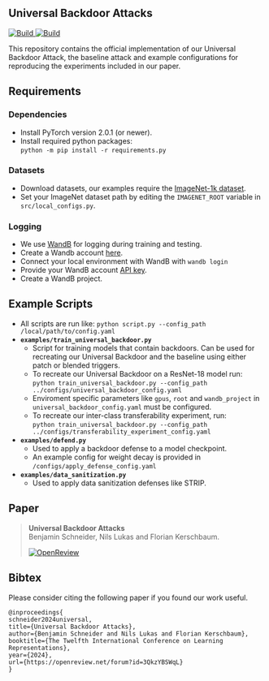 ## Universal Backdoor Attacks

<p>
    <a href="https://www.python.org/downloads/">
            <img alt="Build" src="https://img.shields.io/badge/3.10-Python-blue">
    </a>
    <a href="https://pytorch.org">
            <img alt="Build" src="https://img.shields.io/badge/2.0.1-PyTorch-orange">
    </a>

</p>

This repository contains the official implementation of our Universal Backdoor Attack,
the baseline attack and example configurations for reproducing the experiments included in our paper.

## Requirements

### Dependencies


- Install PyTorch version 2.0.1 (or newer).
- Install required python packages:  
```python -m pip install -r requirements.py```

### Datasets

- Download datasets, our examples require the [ImageNet-1k dataset](https://www.image-net.org/).
- Set your ImageNet dataset path by editing the ```IMAGENET_ROOT``` variable in ```src/local_configs.py```.

### Logging
- We use [WandB](https://docs.wandb.ai/quickstart) for logging during training and testing.
- Create a Wandb account [here](https://wandb.ai/site).
- Connect your local environment with WandB with ```wandb login```
- Provide your WandB account [API key](https://wandb.ai/authorize).
- Create a WandB project.

## Example Scripts
- All scripts are run like: ``` python script.py --config_path /local/path/to/config.yaml ```
- **```examples/train_universal_backdoor.py```**
    - Script for training models that contain backdoors. Can be used for recreating our Universal Backdoor and the baseline using either patch or blended triggers.
	- To recreate our Universal Backdoor on a ResNet-18 model run:  
	``` python train_universal_backdoor.py --config_path ../configs/universal_backdoor_config.yaml ```
	- Enviroment specific parameters like ```gpus```,  ```root``` and ```wandb_project``` in ```universal_backdoor_config.yaml``` must be configured.
	- To recreate our inter-class transferability experiment, run:  
	``` python train_universal_backdoor.py --config_path ../configs/transferability_experiment_config.yaml ```
- **```examples/defend.py```**
    - Used to apply a backdoor defense to a model checkpoint.
	- An example config for weight decay is provided in ```/configs/apply_defense_config.yaml```
- **```examples/data_sanitization.py```**
    - Used to apply data sanitization defenses like STRIP.
## Paper
> **Universal Backdoor Attacks**  
> Benjamin Schneider, Nils Lukas and Florian Kerschbaum.
> 
> [![OpenReview](https://img.shields.io/badge/OpenReview-3QkzYBSWqL-green)](https://openreview.net/forum?id=3QkzYBSWqL)


## Bibtex
Please consider citing the following paper if you found our work useful.  
```
@inproceedings{
schneider2024universal,
title={Universal Backdoor Attacks},
author={Benjamin Schneider and Nils Lukas and Florian Kerschbaum},
booktitle={The Twelfth International Conference on Learning Representations},
year={2024},
url={https://openreview.net/forum?id=3QkzYBSWqL}
}
```
